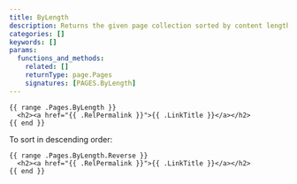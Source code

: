 ```yaml
---
title: ByLength
description: Returns the given page collection sorted by content length in ascending order.
categories: []
keywords: []
params:
  functions_and_methods:
    related: []
    returnType: page.Pages
    signatures: [PAGES.ByLength]
---
```


```go-html-template
{{ range .Pages.ByLength }}
  <h2><a href="{{ .RelPermalink }}">{{ .LinkTitle }}</a></h2>
{{ end }}
```

To sort in descending order:

```go-html-template
{{ range .Pages.ByLength.Reverse }}
  <h2><a href="{{ .RelPermalink }}">{{ .LinkTitle }}</a></h2>
{{ end }}
```
